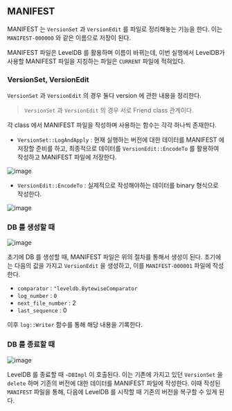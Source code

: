 ## MANIFEST
MANIFEST 는 `VersionSet` 과 `VersionEdit` 를 파일로 정리해놓는 기능을 한다. 이는 `MANIFEST-000000` 와 같은 이름으로 저장이 된다. 

MANIFEST 파일은 LevelDB 를 활용하며 이름이 바뀌는데, 이번 실행에서 LevelDB가 사용할 MANIFEST 파일을 지칭하는 파일은 `CURRENT` 파일에 적혀있다.

### VersionSet, VersionEdit
`VersionSet` 과 `VersionEdit` 의 경우 둘다 version 에 관한 내용을 정리한다. 
> `VersionSet` 과 `VersionEdit` 의 경우 서로 Friend class 관계이다.

각 class 에서 MANIFEST 파일을 작성하며 사용하는 함수는 각각 하나씩 존재한다.

- `VersionSet::LogAndApply` : 현재 실행하는 버전에 대한 데이터를 MANIFEST 에 저장할 준비를 하고, 최종적으로 데이터를 `VersionEdit::EncodeTo` 를 활용하여 작성하고 MANIFEST 파일에 저장한다.

![image](https://user-images.githubusercontent.com/49092508/190644040-e60217d7-ca32-4419-8a32-b8034aa9909d.png)

- `VersionEdit::EncodeTo` : 실제적으로 작성해야하는 데이터를 binary 형식으로 작성한다. 

![image](https://user-images.githubusercontent.com/49092508/190644269-23463bc4-27e8-4e4c-955c-abfa4df476cd.png)

### DB 를 생성할 때
![image](https://user-images.githubusercontent.com/49092508/190642300-5b4b12a4-7c4a-4ec0-af74-a339f5a87124.png)

초기에 DB 를 생성할 때, MANIFEST 파일은 위의 절차를 통해서 생성이 된다. 초기에는 다음의 값을 가지고 `VersionEdit` 을 생성하고, 이를 `MANIFEST-000001` 파일에 작성한다.

- `comparator` : `"leveldb.BytewiseComparator`
- `log_number` : `0`
- `next_file_number` : 2
- `last_sequence` : 0

이후 `log::Writer` 함수를 통해 해당 내용을 기록한다.

### DB 를 종료할 때
![image](https://user-images.githubusercontent.com/49092508/190645030-4865a546-b26b-4702-8bd3-06d1d31f41a0.png)

LevelDB 를 종료할 때 `~DBImpl` 이 호출된다. 이는 기존에 가지고 있던 `VersionSet` 을 `delete` 하며 기존의 버전에 대한 데이터를 MANIFEST 파일에 작성한다. 이때 작성된 `MANIFEST` 파일을 통해, 다음에 LevelDB 를 시작할 때 기존의 버전을 복구할 수 있게 된다.
